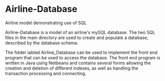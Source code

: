 # Airline-Database
Airline model demonstrating use of SQL

Airline-Database is a model of an airline's mySQL database.  The two SQL files in the main directory are used to create and populate a database, described by the database schema.  

The folder labled Airline_Database can be used to implement the front end program that can be used to access the database.  The front end program is written in Java using Netbeans and contains several forms allowing the creation and deletion of different indexes, as well as handling the transaction processing and connecting.
